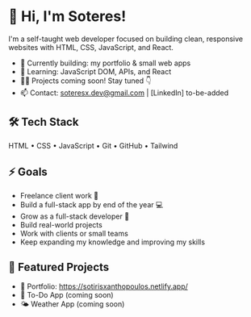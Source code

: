 # 👋 Hi, I'm Soteres!

I'm a self-taught web developer focused on building clean, responsive websites with HTML, CSS, JavaScript, and React.

- 🔭 Currently building: my portfolio & small web apps
- 🌱 Learning: JavaScript DOM, APIs, and React
- 👨‍💻 Projects coming soon! Stay tuned 👇
- 📫 Contact: soteresx.dev@gmail.com | [LinkedIn] to-be-added

## 🛠 Tech Stack
HTML • CSS • JavaScript • Git • GitHub • Tailwind

## ⚡ Goals
- Freelance client work 💼  
- Build a full-stack app by end of the year 💻  
- Grow as a full-stack developer 🚀
- Build real-world projects
- Work with clients or small teams
- Keep expanding my knowledge and improving my skills

## 📌 Featured Projects
- 🔧 Portfolio: https://sotirisxanthopoulos.netlify.app/
- 📝 To-Do App (coming soon)  
- 🌤️ Weather App (coming soon)
